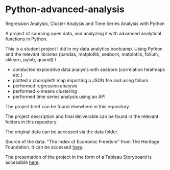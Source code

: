 # Python-advanced-analysis
Regression Analysis, Cluster Analysis and Time Series Analysis with Python

A project of sourcing open data, and analyzing it with advanced analytical functions in Python.

This is a student project I did in my data analytics bootcamp. Using Python and the relevant libraries (pandas, matplotlib, seaborn, matplotlib, folium, sklearn, pylab, quandl) I

- conducted explorative data analysis with seaborn (correlation heatmaps etc.)
- plotted a choropleth map importing a JSON file and using folium
- performed regression analysis
- performed k-means clustering
- performed time series analysis using an API

The project brief can be found elsewhere in this repository.

The project description and final deliverable can be found in the relevant folders in this repository.

The original data can be accessed via the data folder.

Source of the data: &quot;The Index of Economic Freedom&quot; from The Heritage Foundation. It can be accessed [here](https://www.heritage.org/index/explore?view=by-region-country-year&amp;u=637862049388246293).

The presentation of the project in the form of a Tableau Storyboard is accessible [here](https://public.tableau.com/app/profile/verena.diersch/viz/IndexofEconomicFreedomAnalysis/EvaluatingtheIndexofEconomicFreedom?publish=yes).

